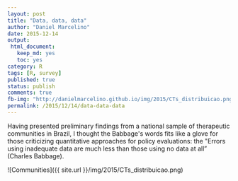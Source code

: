 ```yaml
---
layout: post
title: "Data, data, data"
author: "Daniel Marcelino"
date: 2015-12-14
output:
 html_document: 
   keep_md: yes
   toc: yes
category: R
tags: [R, survey]
published: true
status: publish
comments: true
fb-img: "http://danielmarcelino.github.io/img/2015/CTs_distribuicao.png"
permalink: /2015/12/14/data-data-data
---
```


Having presented preliminary findings from a national sample of therapeutic communities in Brazil, I thought the Babbage's words  fits like a glove for those criticizing quantitative approaches for policy evaluations: the "Errors using inadequate data are much less than those using no data at all” (Charles Babbage).



![Communities]({{ site.url }}/img/2015/CTs_distribuicao.png)